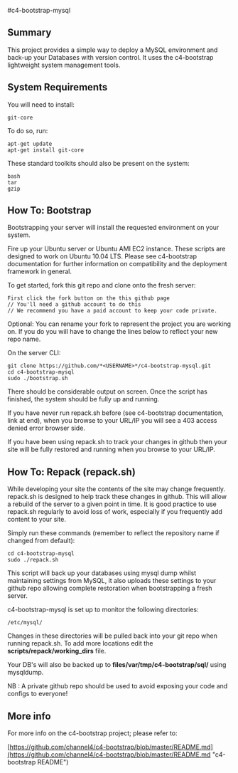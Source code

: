 #c4-bootstrap-mysql

## Summary

This project provides a simple way to deploy a MySQL environment and back-up your Databases with version control. It uses the c4-bootstrap lightweight system management tools.

## System Requirements

You will need to install:

    git-core

To do so, run:

    apt-get update
    apt-get install git-core

These standard toolkits should also be present on the system:

    bash
    tar
    gzip

## How To: Bootstrap

Bootstrapping your server will install the requested environment on your system.

Fire up your Ubuntu server or Ubuntu AMI EC2 instance. These scripts are designed to work on Ubuntu 10.04 LTS. Please see c4-bootstrap documentation for further information on compatibility and the deployment framework in general.

To get started, fork this git repo and clone onto the fresh server:

    First click the fork button on the this github page
    // You'll need a github account to do this
    // We recommend you have a paid account to keep your code private.

Optional: You can rename your fork to represent the project you are working on. If you do you will have to change the lines below to reflect your new repo name.

On the server CLI:

    git clone https://github.com/*<USERNAME>*/c4-bootstrap-mysql.git
    cd c4-bootstrap-mysql
    sudo ./bootstrap.sh

There should be considerable output on screen. Once the script has finished, the system should be fully up and running.

If you have never run repack.sh before (see c4-bootstrap documentation, link at end), when you browse to your URL/IP you will see a 403 access denied error browser side. 

If you have been using repack.sh to track your changes in github then your site will be fully restored and running when you browse to your URL/IP.


## How To: Repack (repack.sh)

While developing your site the contents of the site may change frequently. repack.sh is designed to help track these changes in github. This will allow a rebuild of the server to a given point in time. It is good practice to use repack.sh regularly to avoid loss of work, especially if you frequently add content to your site.

Simply run these commands (remember to reflect the repository name if changed from default):

    cd c4-bootstrap-mysql
    sudo ./repack.sh

This script will back up your databases using mysql dump whilst maintaining settings from MySQL, it also uploads these settings to your github repo allowing complete restoration when bootstrapping a fresh server.

c4-bootstrap-mysql is set up to monitor the following directories:

    /etc/mysql/

Changes in these directories will be pulled back into your git repo when running repack.sh. To add more locations edit the __scripts/repack/working_dirs__ file.

Your DB's will also be backed up to __files/var/tmp/c4-bootstrap/sql/__ using mysqldump.

NB : A private github repo should be used to avoid exposing your code and configs to everyone!

## More info

For more info on the c4-bootstrap project; please refer to:

[https://github.com/channel4/c4-bootstrap/blob/master/README.md](https://github.com/channel4/c4-bootstrap/blob/master/README.md "c4-bootstrap README")
